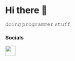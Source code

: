 Hi there 👋
========================

𝚍𝚘𝚒𝚗𝚐 𝚙𝚛𝚘𝚐𝚛𝚊𝚖𝚖𝚎𝚛 𝚜𝚝𝚞𝚏𝚏 



### Socials

<p align="left"> <a href="https://www.github.com/qwatrum" target="_blank" rel="noreferrer"> <picture> <source media="(prefers-color-scheme: dark)" srcset="https://raw.githubusercontent.com/danielcranney/readme-generator/main/public/icons/socials/github-dark.svg" /> <source media="(prefers-color-scheme: light)" srcset="https://raw.githubusercontent.com/danielcranney/readme-generator/main/public/icons/socials/github.svg" /> <img src="https://raw.githubusercontent.com/danielcranney/readme-generator/main/public/icons/socials/github.svg" width="32" height="32" /> </picture> </a></p>
